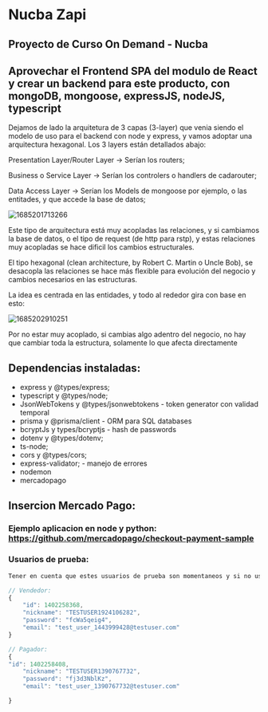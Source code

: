# Nucba Zapi

## Proyecto de Curso On Demand - Nucba

## Aprovechar el Frontend SPA del modulo de React y crear un backend para este producto, con mongoDB, mongoose, expressJS, nodeJS, typescript

Dejamos de lado la arquitetura de 3 capas (3-layer) que venia siendo el modelo de uso para el backend con node y express, y vamos adoptar una arquitectura hexagonal. Los 3 layers están detallados abajo:

Presentation Layer/Router Layer -> Serían los routers;

Business o Service Layer -> Serían los controlers o handlers de cadarouter;

Data Access Layer -> Serían los Models de mongoose por ejemplo, o las entitades, y que accede la base de datos;

![1685201713266](https://ctrly.blog/wp-content/uploads/2022/01/nodejs-layered-architecture-diagram.png)

Este tipo de arquitectura está muy acopladas las relaciones, y si cambiamos la base de datos, o el tipo de request (de http para rstp), y estas relaciones muy acopladas se hace dificil los cambios estructurales.

El tipo hexagonal (clean architecture, by Robert C. Martin o Uncle Bob), se desacopla las relaciones se hace más flexible para evolución del negocio y cambios necesarios en las estructuras.

La idea es centrada en las entidades, y todo al rededor gira con base en esto:

![1685202910251](https://res.cloudinary.com/practicaldev/image/fetch/s--8CyULLwt--/c_limit%2Cf_auto%2Cfl_progressive%2Cq_auto%2Cw_880/https://dev-to-uploads.s3.amazonaws.com/uploads/articles/cyfsq68u1mhy76ir9oq3.png)

Por no estar muy acoplado, si cambias algo adentro del negocio, no hay que cambiar toda la estructura, solamente lo que afecta directamente

## Dependencias instaladas:

- express y @types/express;
- typescript y @types/node;
- JsonWebTokens y @types/jsonwebtokens - token generator con validad temporal
- prisma y @prisma/client - ORM para SQL databases
- bcryptJs y types/bcryptjs - hash de passwords
- dotenv y @types/dotenv;
- ts-node;
- cors y @types/cors;
- express-validator; - manejo de errores
- nodemon
- mercadopago

## Insercion Mercado Pago:

### Ejemplo aplicacion en node y python: https://github.com/mercadopago/checkout-payment-sample

### Usuarios de prueba:

```javascript
Tener en cuenta que estes usuarios de prueba son momentaneos y si no usados por 60 dias corridos, seran eliminados.

// Vendedor:
{
    "id": 1402258368,
    "nickname": "TESTUSER1924106282",
    "password": "fcWa5qeig4",
    "email": "test_user_1443999428@testuser.com"
}

// Pagador:
{
"id": 1402258408,
    "nickname": "TESTUSER1390767732",
    "password": "fj3d3NblKz",
    "email": "test_user_1390767732@testuser.com"

}
```
